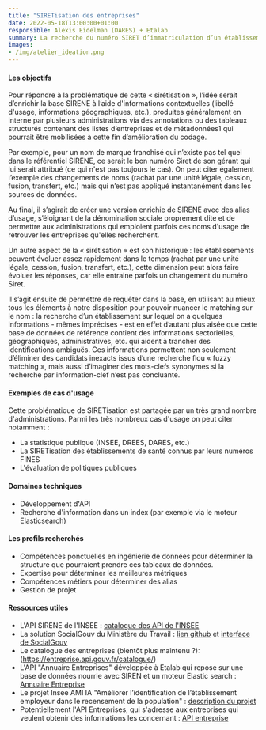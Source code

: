 ```yaml
---
title: "SIRETisation des entreprises"
date: 2022-05-18T13:00:00+01:00
responsible: Alexis Eidelman (DARES) + Etalab
summary: La recherche du numéro SIRET d’immatriculation d’un établissement dans le répertoire administratif SIRENE de l'INSEE à partir de son libellé et lieu géographique à l’aide des API actuelles ne donne pas toujours un résultat satisfaisant. Plusieurs administrations travaillent à améliorer cette recherche, le but de ce projet serait de répertorier les outils existants et de contribuer à de nouveaux développements.
images: 
- /img/atelier_ideation.png
---
```


#### Les objectifs

Pour répondre à la problématique de cette « sirétisation », l’idée serait d’enrichir la base SIRENE  à l’aide d'informations contextuelles (libellé d'usage, informations géographiques, etc.), produites généralement en interne par plusieurs administrations via des annotations ou des tableaux structurés contenant des listes d’entreprises et de métadonnées1 qui pourrait être mobilisées à cette fin d’amélioration du codage. 

Par exemple, pour un nom de marque franchisé qui n’existe pas tel quel dans le référentiel SIRENE, ce serait le bon numéro Siret de son gérant qui lui serait attribué (ce qui n'est pas toujours le cas). On peut citer également l’exemple des changements de noms (rachat par une unité légale, cession, fusion, transfert, etc.) mais qui n’est pas appliqué instantanément dans les sources de données.

Au final, il s’agirait de créer une version enrichie de SIRENE avec des alias d’usage, s’éloignant de la dénomination sociale proprement dite et de permettre aux administrations qui emploient parfois ces noms d'usage de retrouver les entreprises qu'elles recherchent.

Un autre aspect de la « sirétisation » est son historique : les établissements peuvent évoluer assez rapidement dans le temps (rachat par une unité légale, cession, fusion, transfert, etc.), cette dimension peut alors faire évoluer les réponses, car elle entraine parfois un changement du numéro Siret.

Il s’agit ensuite de permettre de requêter dans la base, en utilisant au mieux tous les éléments à notre disposition pour pouvoir nuancer le matching sur le nom : la recherche d’un établissement sur lequel on a quelques informations - mêmes imprécises - est en effet d’autant plus aisée que cette base de données de référence contient des informations sectorielles, géographiques, administratives, etc. qui aident à trancher des identifications ambiguës. Ces informations permettent non seulement d’éliminer des candidats inexacts issus d’une recherche flou « fuzzy matching », mais aussi d’imaginer des mots-clefs synonymes si la recherche par information-clef n’est pas concluante.

#### Exemples de cas d'usage

Cette problématique de SIRETisation est partagée par un très grand nombre d'administrations. Parmi les très nombreux cas d'usage on peut citer notamment :
- La statistique publique (INSEE, DREES, DARES, etc.)
- La SIRETisation des établissements de santé connus par leurs numéros FINES
- L'évaluation de politiques publiques


#### Domaines techniques

- Développement d'API
- Recherche d'information dans un index (par exemple via le moteur Elasticsearch)

#### Les profils recherchés

- Compétences ponctuelles en ingénierie de données pour déterminer la structure que pourraient prendre ces tableaux de données.
- Expertise pour déterminer les meilleures métriques
- Compétences métiers pour déterminer des alias
- Gestion de projet

#### Ressources utiles

- L'API SIRENE de l'INSEE : [catalogue des API de l'INSEE](https://api.insee.fr/catalogue/)
- La solution SocialGouv du Ministère du Travail : [lien github](https://github.com/SocialGouv/recherche-entreprises) et [interface de SocialGouv](https://recherche-entreprises.fabrique.social.gouv.fr/)
- Le catalogue des entreprises (bientôt plus maintenu ?): (https://entreprise.api.gouv.fr/catalogue/)
- L'API "Annuaire Entreprises" développée à Etalab qui repose sur une base de données nourrie avec SIREN et un moteur Elastic search : [Annuaire Entreprise](https://annuaire-entreprises.data.gouv.fr/)
- Le projet Insee AMI IA "Améliorer l’identification de l’établissement employeur dans le recensement de la population" : [description du projet](https://www.etalab.gouv.fr/intelligence-artificielle-decouvrez-les-15-nouveaux-projets-selectionnes/)
- Potentiellement l'API Entreprises, qui s'adresse aux entreprises qui veulent obtenir des informations les concernant : [API entreprise](https://entreprise.api.gouv.fr/catalogue/)